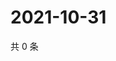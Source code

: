 # 2021-10-31

共 0 条

<!-- BEGIN WEIBO -->
<!-- 最后更新时间 Sun Oct 31 2021 10:35:20 GMT+0800 (China Standard Time) -->

<!-- END WEIBO -->
